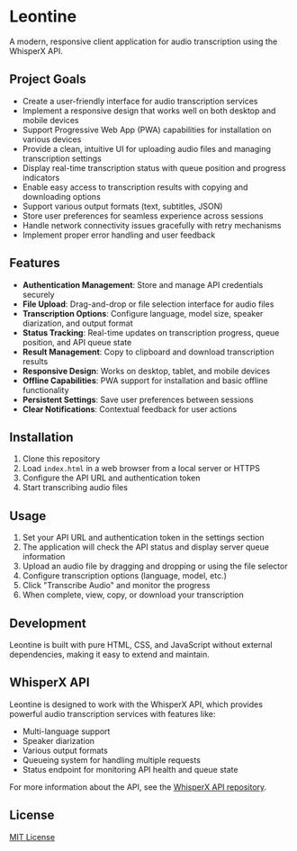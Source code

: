 # Leontine

A modern, responsive client application for audio transcription using the WhisperX API.

## Project Goals

- Create a user-friendly interface for audio transcription services
- Implement a responsive design that works well on both desktop and mobile devices
- Support Progressive Web App (PWA) capabilities for installation on various devices
- Provide a clean, intuitive UI for uploading audio files and managing transcription settings
- Display real-time transcription status with queue position and progress indicators
- Enable easy access to transcription results with copying and downloading options
- Support various output formats (text, subtitles, JSON)
- Store user preferences for seamless experience across sessions
- Handle network connectivity issues gracefully with retry mechanisms
- Implement proper error handling and user feedback

## Features

- **Authentication Management**: Store and manage API credentials securely
- **File Upload**: Drag-and-drop or file selection interface for audio files
- **Transcription Options**: Configure language, model size, speaker diarization, and output format
- **Status Tracking**: Real-time updates on transcription progress, queue position, and API queue state
- **Result Management**: Copy to clipboard and download transcription results
- **Responsive Design**: Works on desktop, tablet, and mobile devices
- **Offline Capabilities**: PWA support for installation and basic offline functionality
- **Persistent Settings**: Save user preferences between sessions
- **Clear Notifications**: Contextual feedback for user actions

## Installation

1. Clone this repository
2. Load `index.html` in a web browser from a local server or HTTPS
3. Configure the API URL and authentication token
4. Start transcribing audio files

## Usage

1. Set your API URL and authentication token in the settings section
2. The application will check the API status and display server queue information
3. Upload an audio file by dragging and dropping or using the file selector
4. Configure transcription options (language, model, etc.)
5. Click "Transcribe Audio" and monitor the progress
6. When complete, view, copy, or download your transcription

## Development

Leontine is built with pure HTML, CSS, and JavaScript without external dependencies, making it easy to extend and maintain.

## WhisperX API

Leontine is designed to work with the WhisperX API, which provides powerful audio transcription services with features like:

- Multi-language support
- Speaker diarization
- Various output formats
- Queueing system for handling multiple requests
- Status endpoint for monitoring API health and queue state

For more information about the API, see the [WhisperX API repository](https://github.com/jbousquie/whisper_api).

## License

[MIT License](LICENSE)
